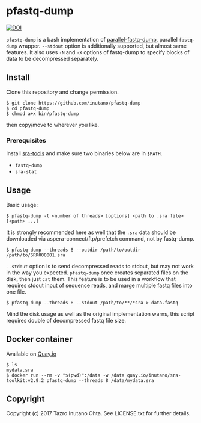 # pfastq-dump

[![DOI](https://zenodo.org/badge/92937657.svg)](https://zenodo.org/badge/latestdoi/92937657)

`pfastq-dump` is a bash implementation of [parallel-fastq-dump](https://github.com/rvalieris/parallel-fastq-dump), parallel `fastq-dump` wrapper. `--stdout` option is additionally supported, but almost same features. It also uses `-N` and `-X` options of fastq-dump to specify blocks of data to be decompressed separately.

## Install

Clone this repository and change permission.

```
$ git clone https://github.com/inutano/pfastq-dump
$ cd pfastq-dump
$ chmod a+x bin/pfastq-dump
```

then copy/move to wherever you like.

### Prerequisites

Install [sra-tools](https://github.com/ncbi/sra-tools) and make sure two binaries below are in `$PATH`.

- `fastq-dump`
- `sra-stat`

## Usage

Basic usage:

```
$ pfastq-dump -t <number of threads> [options] <path to .sra file> [<path> ...]
```

It is strongly recommended here as well that the `.sra` data should be downloaded via aspera-connect/ftp/prefetch command, not by fastq-dump.

```
$ pfastq-dump --threads 8 --outdir /path/to/outdir /path/to/SRR000001.sra
```

`--stdout` option is to send decompressed reads to stdout, but may not work in the way you expected. `pfastq-dump` once creates separated files on the disk, then just `cat` them. This feature is to be used in a workflow that requires stdout input of sequence reads, and marge multiple fastq files into one file.

```
$ pfastq-dump --threads 8 --stdout /path/to/**/*sra > data.fastq
```

Mind the disk usage as well as the original implementation warns, this script requires double of decompressed fastq file size.

## Docker container

Available on [Quay.io](https://quay.io/repository/inutano/sra-toolkit)

```
$ ls
mydata.sra
$ docker run --rm -v "$(pwd)":/data -w /data quay.io/inutano/sra-toolkit:v2.9.2 pfastq-dump --threads 8 /data/mydata.sra
```

## Copyright

Copyright (c) 2017 Tazro Inutano Ohta. See LICENSE.txt for further details.
